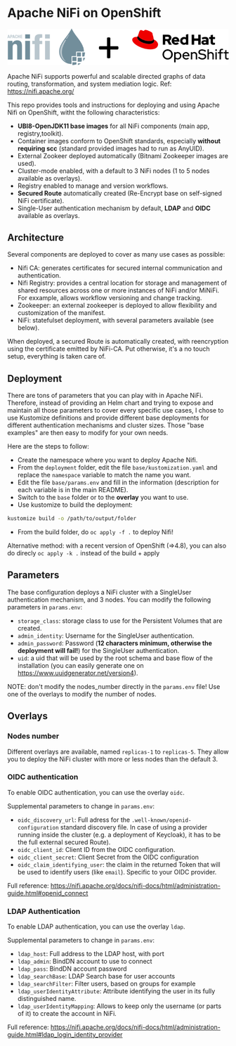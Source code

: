 # Apache NiFi on OpenShift

![NiFi on OpenShift](doc/img/nifi-openshift.png)

Apache NiFi supports powerful and scalable directed graphs of data routing, transformation, and system mediation logic.
Ref: <https://nifi.apache.org/>

This repo provides tools and instructions for deploying and using Apache Nifi on OpenShift, witht the following characteristics:

* **UBI8-OpenJDK11 base images** for all NiFi components (main app, registry,toolkit).
* Container images conform to OpenShift standards, especially **without requiring scc** (standard provided images had to run as AnyUID).
* External Zookeer deployed automatically (Bitnami Zookeeper images are used).
* Cluster-mode enabled, with a default to 3 NiFi nodes (1 to 5 nodes available as overlays).
* Registry enabled to manage and version workflows.
* **Secured Route** automatically created (Re-Encrypt base on self-signed NiFi certificate).
* Single-User authentication mechanism by default, **LDAP** and **OIDC** available as overlays.

## Architecture

Several components are deployed to cover as many use cases as possible:

* Nifi CA: generates certificates for secured internal communication and authentication.
* Nifi Registry: provides a central location for storage and management of shared resources across one or more instances of NiFi and/or MiNiFi. For exxample, allows workflow versioning and change tracking.
* Zookeeper: an external zookeeper is deployed to allow flexibility and customization of the manifest.
* NiFi: statefulset deployment, with several parameters available (see below).

When deployed, a secured Route is automatically created, with reencryption using the certificate emitted by NiFi-CA. Put otherwise, it's a no touch setup, everything is taken care of.

## Deployment

There are tons of parameters that you can play with in Apache NiFi. Therefore, instead of providing an Helm chart and trying to expose and maintain all those parameters to cover every specific use cases, I chose to use Kustomize definitions and provide different base deployments for different authentication mechanisms and cluster sizes. Those "base examples" are then easy to modify for your own needs.

Here are the steps to follow:

* Create the namespace where you want to deploy Apache Nifi.
* From the `deployment` folder, edit the file `base/kustomization.yaml` and replace the `namespace` variable to match the name you want.
* Edit the file `base/params.env` and fill in the information (description for each variable is in the main README).
* Switch to the `base` folder or to the **overlay** you want to use.
* Use kustomize to build the deployment:

```bash
kustomize build -o /path/to/output/folder
```

* From the build folder, do `oc apply -f .` to deploy Nifi!

Alternative method: with a recent version of OpenShift (=>4.8), you can also do direcly `oc apply -k .` instead of the build + apply

## Parameters

The base configuration deploys a NiFi cluster with a SingleUser authentication mechanism, and 3 nodes. You can modify the following parameters in `params.env`:

* `storage_class`: storage class to use for the Persistent Volumes that are created.
* `admin_identity`: Username for the SingleUser authentication.
* `admin_password`: Password (**12 characters minimum, otherwise the deployment will fail!**) for the SingleUser authentication.
* `uid`: a uid that will be used by the root schema and base flow of the installation (you can easily generate one on <https://www.uuidgenerator.net/version4>).

NOTE: don't modify the nodes_number directly in the `params.env` file! Use one of the overlays to modify the number of nodes.

## Overlays

### Nodes number

Different overlays are available, named `replicas-1` to `replicas-5`. They allow you to deploy the NiFi cluster with more or less nodes than the default 3.

### OIDC authentication

To enable OIDC authentication, you can use the overlay `oidc`.

Supplemental parameters to change in `params.env`:

* `oidc_discovery_url`: Full adress for the `.well-known/openid-configuration` standard discovery file. In case of using a provider running inside the cluster (e.g. a deployment of Keycloak), it has to be the full external secured Route).
* `oidc_client_id`: Client ID from the OIDC configuration.
* `oidc_client_secret`: Client Secret from the OIDC configuration
* `oidc_claim_identifying_user`: the claim in the returned Token that will be used to identify users (like `email`). Specific to your OIDC provider.

Full reference: <https://nifi.apache.org/docs/nifi-docs/html/administration-guide.html#openid_connect>

### LDAP Authentication

To enable LDAP authentication, you can use the overlay `ldap`.

Supplemental parameters to change in `params.env`:

* `ldap_host`: Full address to the LDAP host, with port
* `ldap_admin`: BindDN account to use to connect
* `ldap_pass`: BindDN account password
* `ldap_searchBase`: LDAP Search base for user accounts
* `ldap_searchFilter`: Filter users, based on groups for example
* `ldap_userIdentityAttribute`: Attribute identifying the user in its fully distinguished name.
* `ldap_userIdentityMapping`: Allows to keep only the username (or parts of it) to create the account in NiFi.

Full reference: <https://nifi.apache.org/docs/nifi-docs/html/administration-guide.html#ldap_login_identity_provider>
